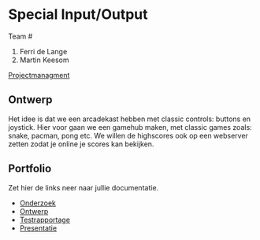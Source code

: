 # Special Input/Output
Team #
1. Ferri de Lange
2. Martin Keesom

[Projectmanagment](https://trello.com/b/ZTAV4GCQ/input-output)

## Ontwerp
Het idee is dat we een arcadekast hebben met classic controls: buttons en joystick. Hier voor gaan we een gamehub maken, met classic games zoals: snake, pacman, pong etc. We willen de highscores ook op een webserver zetten zodat je online je scores kan bekijken.

## Portfolio
Zet hier de links neer naar jullie documentatie.

* [Onderzoek](https://docs.google.com/document/d/1lvwdYqxAfXA8VVtvxN6CnATfCOqsRJTXqiRdyQicQ3U/edit?usp=sharing)
* [Ontwerp](https://docs.google.com/document/d/1X4h-hN_7hI1oB2vXSunmobHYByAbQq-dsZTyNzp7wR8/edit?usp=sharing)
* [Testrapportage](https://docs.google.com/document/d/1IckPHz7opdeqNyD3u4a-w_RjrAVf6MoFl3oK9FgTkPw/edit?usp=sharing)
* [Presentatie](https://docs.google.com/presentation/d/1z-BifD7Kaj2Xq2MyFDJXNy_neg1jWOY5Ln4YvXnXOns/edit?usp=sharing)
